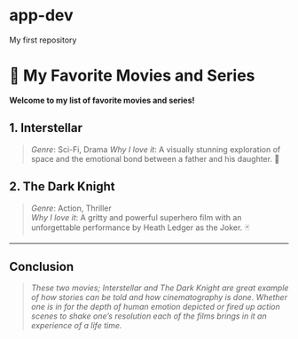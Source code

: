 # app-dev
My first repository

# 🎥 My Favorite Movies and Series

**Welcome to my list of favorite movies and series!**

## 1. Interstellar
> *Genre*: Sci-Fi, Drama
> *Why I love it*: A visually stunning exploration of space and the emotional bond between a father and his daughter. 🌌

## 2. **The Dark Knight**  
> *Genre*: Action, Thriller  
> *Why I love it*: A gritty and powerful superhero film with an unforgettable performance by Heath Ledger as the Joker. 🃏

---

## Conclusion 
> *These two movies; Interstellar and The Dark Knight are great example of how stories can be told and how cinematography is done. Whether one is in for the depth of human emotion depicted or fired up action scenes to shake one’s resolution each of the films brings in it an experience of a life time.*
